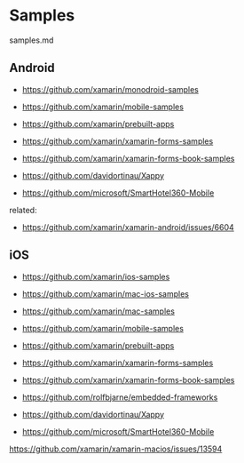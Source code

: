 # Samples

samples.md

## Android

*   https://github.com/xamarin/monodroid-samples

*   https://github.com/xamarin/mobile-samples

*   https://github.com/xamarin/prebuilt-apps

*   https://github.com/xamarin/xamarin-forms-samples

*   https://github.com/xamarin/xamarin-forms-book-samples

*   https://github.com/davidortinau/Xappy

*   https://github.com/microsoft/SmartHotel360-Mobile

related:

*   https://github.com/xamarin/xamarin-android/issues/6604

## iOS


*   https://github.com/xamarin/ios-samples

*   https://github.com/xamarin/mac-ios-samples

*   https://github.com/xamarin/mac-samples

*   https://github.com/xamarin/mobile-samples

*   https://github.com/xamarin/prebuilt-apps

*   https://github.com/xamarin/xamarin-forms-samples

*   https://github.com/xamarin/xamarin-forms-book-samples

*   https://github.com/rolfbjarne/embedded-frameworks

*   https://github.com/davidortinau/Xappy

*   https://github.com/microsoft/SmartHotel360-Mobile


https://github.com/xamarin/xamarin-macios/issues/13594